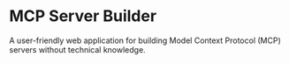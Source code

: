 # MCP Server Builder

A user-friendly web application for building Model Context Protocol (MCP) servers without technical knowledge.
